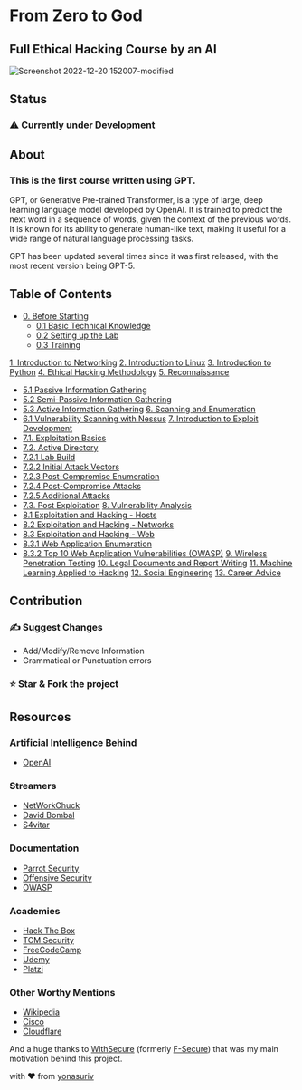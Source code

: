 # From Zero to God

## Full Ethical Hacking Course by an AI

![Screenshot 2022-12-20 152007-modified](https://user-images.githubusercontent.com/59540565/208688779-99e16e50-d604-42fa-a50b-7f675c58f8c3.png)

## Status

### ⚠️ Currently under Development

## About

### **This is the first course written using GPT.**

GPT, or Generative Pre-trained Transformer, is a type of large, deep learning language model developed by OpenAI. It is trained to predict the next word in a sequence of words, given the context of the previous words. It is known for its ability to generate human-like text, making it useful for a wide range of natural language processing tasks.

GPT has been updated several times since it was first released, with the most recent version being GPT-5.

## Table of Contents

- [0. Before Starting](https://github.com/yonasuriv/Ethical-Hacking-Full-Course/blob/main/0.%20Before%20Starting.md)
  - [0.1 Basic Technical Knowledge](https://www.underdevelopment.com)
  - [0.2 Setting up the Lab](https://github.com/yonasuriv/Ethical-Hacking-Full-Course/blob/main/1.%20Setting%20up%20the%20Lab.md)
  - [0.3 Training](https://www.underdevelopment.com)

[1. Introduction to Networking](https://github.com/yonasuriv/Ethical-Hacking-Full-Course/blob/main/2.%20Introduction%20to%20Networking.md)
[2. Introduction to Linux](https://github.com/yonasuriv/Ethical-Hacking-Full-Course/blob/main/3.%20Introduction%20to%20Linux.md)
[3. Introduction to Python](https://github.com/yonasuriv/Ethical-Hacking-Full-Course/blob/main/4.%20Introduction%20to%20Python.md)
[4. Ethical Hacking Methodology](https://www.underdevelopment.com)
[5. Reconnaissance](https://www.underdevelopment.com)
- [5.1 Passive Information Gathering](https://www.underdevelopment.com)
- [5.2 Semi-Passive Information Gathering](https://www.underdevelopment.com)
- [5.3 Active Information Gathering](https://www.underdevelopment.com)
[6. Scanning and Enumeration](https://www.underdevelopment.com)
- [6.1 Vulnerability Scanning with Nessus](https://www.underdevelopment.com)
[7. Introduction to Exploit Development](https://www.underdevelopment.com)
- [7.1. Exploitation Basics](https://www.underdevelopment.com)
- [7.2. Active Directory](https://www.underdevelopment.com)
- [7.2.1 Lab Build](https://www.underdevelopment.com)
- [7.2.2 Initial Attack Vectors](https://www.underdevelopment.com)
- [7.2.3 Post-Compromise Enumeration](https://www.underdevelopment.com)
- [7.2.4 Post-Compromise Attacks](https://www.underdevelopment.com)
- [7.2.5 Additional Attacks](https://www.underdevelopment.com)
- [7.3. Post Exploitation](https://www.underdevelopment.com)
[8. Vulnerability Analysis](https://www.underdevelopment.com)
- [8.1 Exploitation and Hacking - Hosts](https://www.underdevelopment.com)
- [8.2 Exploitation and Hacking - Networks](https://www.underdevelopment.com)
- [8.3 Exploitation and Hacking - Web](https://www.underdevelopment.com)
- [8.3.1 Web Application Enumeration](https://www.underdevelopment.com)
- [8.3.2 Top 10 Web Application Vulnerabilities (OWASP)](https://www.underdevelopment.com)
[9. Wireless Penetration Testing](https://www.underdevelopment.com)
[10. Legal Documents and Report Writing](https://www.underdevelopment.com)
[11. Machine Learning Applied to Hacking](https://www.underdevelopment.com)
[12. Social Engineering](https://www.underdevelopment.com)
[13. Career Advice](https://www.underdevelopment.com)

## Contribution

### ✍️ Suggest Changes

- Add/Modify/Remove Information
- Grammatical or Punctuation errors

### ⭐ **Star** & **Fork** the project

## Resources

### Artificial Intelligence Behind

- [OpenAI](https://openai.com/)

### Streamers

- [NetWorkChuck](https://networkchuck.com/)
- [David Bombal](https://davidbombal.com/)
- [S4vitar](https://www.youtube.com/s4vitar)

### Documentation

- [Parrot Security](https://parrotsec.org/)
- [Offensive Security](https://www.offensive-security.com/)
- [OWASP](https://owasp.org/)

### Academies

- [Hack The Box](https://academy.hackthebox.com/)
- [TCM Security](https://academy.tcm-sec.com/)
- [FreeCodeCamp](https://www.freecodecamp.org/learn/)
- [Udemy](https://www.udemy.com/)
- [Platzi](https://platzi.com/)

### Other Worthy Mentions

- [Wikipedia](https://www.wikipedia.org/)
- [Cisco](https://www.cisco.com/)
- [Cloudflare](https://www.cloudflare.com/learning/)

And a huge thanks to [WithSecure](https://www.withsecure.com/dk-en) (formerly [F-Secure](https://en.wikipedia.org/wiki/F-Secure)) that was my main motivation behind this project.

with ❤️ from [yonasuriv](https://www.yonasuriv.com)
